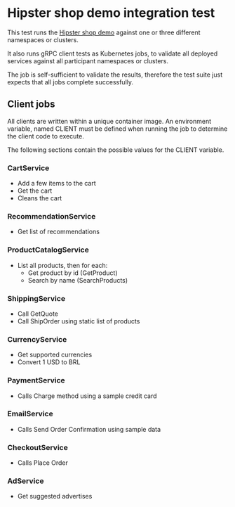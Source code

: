 # Hipster shop demo integration test

This test runs the [Hipster shop demo](https://github.com/skupperproject/skupper-example-grpc) against
one or three different namespaces or clusters.

It also runs gRPC client tests as Kubernetes jobs, to validate all deployed services against all
participant namespaces or clusters.

The job is self-sufficient to validate the results, therefore the test suite just expects that all jobs
complete successfully.

## Client jobs

All clients are written within a unique container image. An environment variable,
named CLIENT must be defined when running the job to determine the client code
to execute.

The following sections contain the possible values for the CLIENT variable.

### CartService

* Add a few items to the cart
* Get the cart
* Cleans the cart

### RecommendationService

* Get list of recommendations

### ProductCatalogService

* List all products, then for each:
  * Get product by id (GetProduct)
  * Search by name (SearchProducts)

### ShippingService

* Call GetQuote
* Call ShipOrder using static list of products

### CurrencyService

* Get supported currencies
* Convert 1 USD to BRL

### PaymentService

* Calls Charge method using a sample credit card

### EmailService

* Calls Send Order Confirmation using sample data

### CheckoutService

* Calls Place Order 

### AdService

* Get suggested advertises